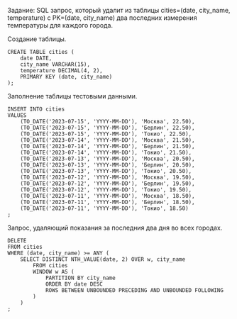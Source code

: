 Задание: 
SQL запрос, который удалит из таблицы cities=(date, city_name, temperature) с PK=(date, city_name) два последних 
измерения температуры для каждого города.

Создание таблицы.
```
CREATE TABLE cities (
	date DATE, 
	city_name VARCHAR(15), 
	temperature DECIMAL(4, 2),
	PRIMARY KEY (date, city_name)
);
```
Заполнение таблицы тестовыми данными.
```
INSERT INTO cities
VALUES 
	(TO_DATE('2023-07-15', 'YYYY-MM-DD'), 'Москва', 22.50),
	(TO_DATE('2023-07-15', 'YYYY-MM-DD'), 'Берлин', 22.50),
	(TO_DATE('2023-07-15', 'YYYY-MM-DD'), 'Токио', 22.50),
	(TO_DATE('2023-07-14', 'YYYY-MM-DD'), 'Москва', 21.50),
	(TO_DATE('2023-07-14', 'YYYY-MM-DD'), 'Берлин', 21.50),
	(TO_DATE('2023-07-14', 'YYYY-MM-DD'), 'Токио', 21.50),
	(TO_DATE('2023-07-13', 'YYYY-MM-DD'), 'Москва', 20.50),
	(TO_DATE('2023-07-13', 'YYYY-MM-DD'), 'Берлин', 20.50),
	(TO_DATE('2023-07-13', 'YYYY-MM-DD'), 'Токио', 20.50),
	(TO_DATE('2023-07-12', 'YYYY-MM-DD'), 'Москва', 19.50),
	(TO_DATE('2023-07-12', 'YYYY-MM-DD'), 'Берлин', 19.50),
	(TO_DATE('2023-07-12', 'YYYY-MM-DD'), 'Токио', 19.50),
	(TO_DATE('2023-07-11', 'YYYY-MM-DD'), 'Москва', 18.50),
	(TO_DATE('2023-07-11', 'YYYY-MM-DD'), 'Берлин', 18.50),
	(TO_DATE('2023-07-11', 'YYYY-MM-DD'), 'Токио', 18.50)
;
```
Запрос, удаляющий показания за последния два дня во всех городах.
```
DELETE
FROM cities
WHERE (date, city_name) >= ANY (
	SELECT DISTINCT NTH_VALUE(date, 2) OVER w, city_name
		FROM cities
		WINDOW w AS (
			PARTITION BY city_name 
			ORDER BY date DESC
			ROWS BETWEEN UNBOUNDED PRECEDING AND UNBOUNDED FOLLOWING
		)
	)
;
```
